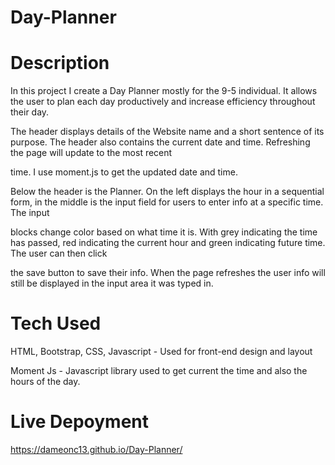 # Day-Planner

# Description 

In this project I create a Day Planner mostly for the 9-5 individual. It allows the user to plan each day productively and increase efficiency throughout their day.

 The header displays details of the Website name and a short sentence of its purpose. The header also contains the current date and time. Refreshing the page will update to the most recent 
 
 time. I use moment.js to get the updated date and time. 


  Below the header is the Planner. On the left displays the hour in a sequential form, in the middle is the input field for users to enter info at a specific time. The  input 
 
 blocks change color based on what time it is. With grey indicating the time has passed, red indicating the current hour and green indicating future time. The user can then click 
 
 the save button to save their info. When the page refreshes the user info will still be displayed in the input area it was typed in. 

# Tech Used
 HTML, Bootstrap, CSS, Javascript  - Used for front-end design and layout 

Moment Js  -  Javascript library used to get current the time and also the hours of the day. 


# Live Depoyment

 https://dameonc13.github.io/Day-Planner/
